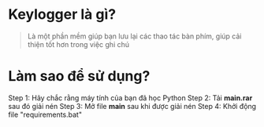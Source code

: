# Keylogger là gì?
> Là một phần mềm giúp bạn lưu lại các thao tác bàn phím, giúp cải thiện tốt hơn trong việc ghi chú

# Làm sao để sử dụng?
Step 1: Hãy chắc rằng máy tính của bạn đã học Python
Step 2: Tải **main.rar** sau đó giải nén
Step 3: Mở file **main** sau khi được giải nén 
Step 4: Khởi động file "requirements.bat"
